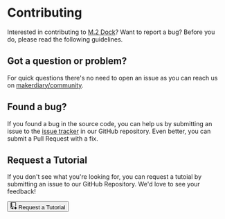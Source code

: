 # Contributing

Interested in contributing to [M.2 Dock](https://github.com/makerdiary/m2-dock)? Want to report a bug? Before you do, please read the following guidelines.

## Got a question or problem?

For quick questions there's no need to open an issue as you can reach us on [makerdiary/community](https://community.makerdiary.com).

## Found a bug?

If you found a bug in the source code, you can help us by submitting an issue to the [issue tracker](https://github.com/makerdiary/m2-dock) in our GitHub repository. Even better, you can submit a Pull Request with a fix.

## Request a Tutorial

If you don't see what you're looking for, you can request a tutoial by submitting an issue to our GitHub Repository. We'd love to see your feedback!

<a href="https://github.com/makerdiary/m2-dock/issues/new?title=Tutorial%20Request:%20%3Ctitle%3E&body=Description%0A%0ATechnical%20Level%0Abeginner%20%7C%20intermediate%20%7C%20advanced%0A%0ALength%0Ashort%20(%3C%20250%20words)%20%7C%20medium%20(250-500%20words)%20%7C%20long%20(1000%20words+)%0A"><button class="md-tile md-tile--primary" style="width:auto;"><svg xmlns="http://www.w3.org/2000/svg" viewBox="0 0 14 16" width="14" height="16"><path fill-rule="evenodd" d="M12 8V1c0-.55-.45-1-1-1H1C.45 0 0 .45 0 1v12c0 .55.45 1 1 1h2v2l1.5-1.5L6 16v-4H3v1H1v-2h7v-1H2V1h9v7h1zM4 2H3v1h1V2zM3 4h1v1H3V4zm1 2H3v1h1V6zm0 3H3V8h1v1zm6 3H8v2h2v2h2v-2h2v-2h-2v-2h-2v2z"></path></svg> Request a Tutorial</button></a>